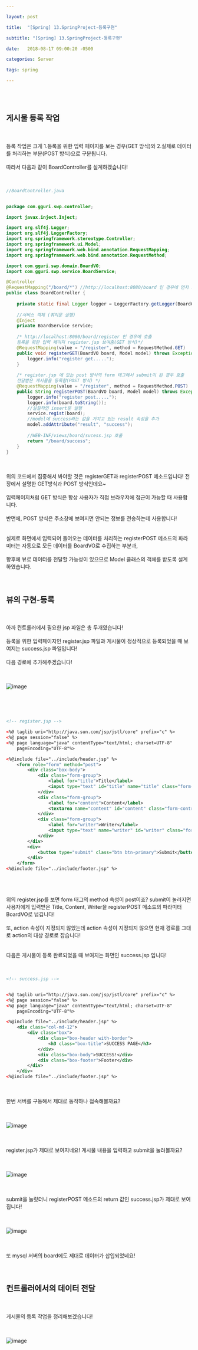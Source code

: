```yaml
---

layout: post

title:  "[Spring] 13.SpringProject-등록구현"

subtitle: "[Spring] 13.SpringProject-등록구현"

date:   2018-08-17 09:00:20 -0500

categories: Server

tags: spring

---
```


<br>
<br>

## 게시물 등록 작업

<br>
<br>
등록 작업은 크게 1.등록을 위한 입력 페이지를 보는 경우(GET 방식)와 2.실제로 데이터를 처리하는 부분(POST 방식)으로 구분됩니다.
<br>
<br>
따라서 다음과 같이 BoardController를 설계하겠습니다!
<br>
<br>
<br>

```java
//BoardController.java


package com.gguri.swp.controller;

import javax.inject.Inject;

import org.slf4j.Logger;
import org.slf4j.LoggerFactory;
import org.springframework.stereotype.Controller;
import org.springframework.ui.Model;
import org.springframework.web.bind.annotation.RequestMapping;
import org.springframework.web.bind.annotation.RequestMethod;

import com.gguri.swp.domain.BoardVO;
import com.gguri.swp.service.BoardService;

@Controller
@RequestMapping("/board/*") //http://localhost:8080/board 인 경우에 먼저 호출되는 클래스 
public class BoardController {
	
    private static final Logger logger = LoggerFactory.getLogger(BoardController.class);
	
    //서비스 객체 (쿼리문 실행)
	@Inject
	private BoardService service;
	
    /* http://localhost:8080/board/register 인 경우에 호출
    등록을 위한 입력 페이지 register.jsp 보여줌(GET 방식)*/
	@RequestMapping(value = "/register", method = RequestMethod.GET)
	public void registerGET(BoardVO board, Model model) throws Exception{
		logger.info("register get.....");
	}
	
    /* register.jsp 에 있는 post 방식의 form 태그에서 submit이 된 경우 호출
    전달받은 게시물을 등록함(POST 방식) */
	@RequestMapping(value = "/register", method = RequestMethod.POST)
	public String registerPOST(BoardVO board, Model model) throws Exception{
		logger.info("register post.....");
		logger.info(board.toString());
		//실질적인 insert문 실행
		service.regist(board);
		//model에 success라는 값을 가지고 있는 result 속성을 추가
		model.addAttribute("result", "success");
		
        //WEB-INF/views/board/sucess.jsp 호출
		return "/board/success";
	}
}
```

<br>
<br>
위의 코드에서 집중해서 봐야할 것은 registerGET과 registerPOST 메소드입니다! 전 장에서 설명한 GET방식과 POST 방식인데요~
<br>
<br>
입력페이지처럼 GET 방식은 항상 사용자가 직접 브라우저에 접근이 가능할 때 사용합니다.
<br>
<br>
반면에, POST 방식은 주소창에 보여지면 안되는 정보를 전송하는데 사용합니다!
<br>
<br>
<br>
실제로 화면에서 입력되어 들어오는 데이터를 처리하는 registerPOST 메소드의 파라미터는 자동으로 모든 데이터를 BoardVO로 수집하는 부분과, 
<br>
<br>
향후에 뷰로 데이터를 전달할 가능성이 있으므로 Model 클래스의 객체를 받도록 설계하였습니다.
<br>
<br>
<br>

## 뷰의 구현-등록

<br>
<br>
아까 컨트롤러에서 필요한 jsp 파일은 총 두개였습니다!
<br>
<br>
등록을 위한 입력페이지인 register.jsp 파일과 게시물이 정상적으로 등록되었을 때 보여지는 success.jsp 파일입니다!
<br>
<br>
다음 경로에 추가해주겠습니다!
<br>
<br>
<br>

![image](/image/Spring_image/Spring_image_77.png)

<br>
<br>
<br>

```xml
<!-- register.jsp -->

<%@ taglib uri="http://java.sun.com/jsp/jstl/core" prefix="c" %>
<%@ page session="false" %>
<%@ page language="java" contentType="text/html; charset=UTF-8" 
	pageEncoding="UTF-8"%>

<%@include file="../include/header.jsp" %>
	<form role="form" method="post">
		<div class="box-body">
			<div class="form-group">
				<label for="title">Title</label>
				<input type="text" id="title" name="title" class="form-control" placeholder="Enter Title"/>		
			</div>
			<div class="form-group">
				<label for="content">Content</label>
				<textarea name="content" id="content" class="form-control" rows="3" placeholder="Enter"></textarea>		
			</div>
			<div class="form-group">
				<label for="writer">Writer</label>
				<input type="text" name="writer" id="writer" class="form-control" placeholder="Enter Writer"/>		
			</div>
		</div>
		<div>
			<button type="submit" class="btn btn-primary">Submit</button>
		</div>
	</form>
<%@include file="../include/footer.jsp" %>
```

<br>
<br>
<br>
위의 register.jsp를 보면 form 태그의 method 속성이 post이죠? submit이 눌러지면 사용자에게 입력받은 Title, Content, Writer을 registerPOST 메소드의 파라미터 BoardVO로 넘깁니다!
<br>
<br>
또, action 속성이 지정되지 않았는데 action 속성이 지정되지 않으면 현재 경로를 그대로 action의 대상 경로로 잡습니다!
<br>
<br>
<br>
다음은 게시물이 등록 완료되었을 때 보여지는 화면인 success.jsp 입니다!
<br>
<br>
<br>

```xml
<!-- success.jsp -->


<%@ taglib uri="http://java.sun.com/jsp/jstl/core" prefix="c" %>
<%@ page session="false" %>
<%@ page language="java" contentType="text/html; charset=UTF-8" 
	pageEncoding="UTF-8"%>

<%@include file="../include/header.jsp" %>
	<div class="col-md-12">
		<div class="box">
			<div class="box-header with-border">
				<h3 class="box-title">SUCCESS PAGE</h3>
			</div>
			<div class="box-body">SUCCESS!</div>
			<div class="box-footer">Footer</div>
		</div>
	</div>
<%@include file="../include/footer.jsp" %>
```

<br>
<br>
한번 서버를 구동해서 제대로 동작하나 접속해볼까요?
<br>
<br>
<br>

![image](/image/Spring_image/Spring_image_78.png)

<br>
<br>
register.jsp가 제대로 보여지네요! 게시물 내용을 입력하고 submit을 눌러볼까요?
<br>
<br>
<br>

![image](/image/Spring_image/Spring_image_79.png)

<br>
<br>
submit을 눌렀더니 registerPOST 메소드의 return 값인 success.jsp가 제대로 보여집니다!
<br>
<br>
<br>

![image](/image/Spring_image/Spring_image_80.png)

<br>
<br>
또 mysql 서버의 board에도 제대로 데이터가 삽입되었네요!
<br>
<br>
<br>

## 컨트롤러에서의 데이터 전달

<br>
<br>
게시물의 등록 작업을 정리해보겠습니다!
<br>
<br>
<br>

![image](/image/Spring_image/Spring_image_81.png)
